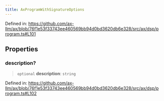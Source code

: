 ```yaml
---
title: AxProgramWithSignatureOptions
---
```


Defined in: https://github.com/ax-llm/ax/blob/76f1e53f33743ee460569bb94d0bd3620db6e328/src/ax/dsp/program.ts#L101

## Properties

<a id="description"></a>

### description?

> `optional` **description**: `string`

Defined in: https://github.com/ax-llm/ax/blob/76f1e53f33743ee460569bb94d0bd3620db6e328/src/ax/dsp/program.ts#L102
